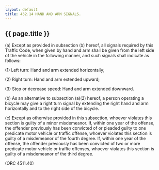 ```yaml
---
layout: default 
title: 432.14 HAND AND ARM SIGNALS.
---
```


{{ page.title }}
----------------

​(a) Except as provided in subsection (b) hereof, all signals required
by this Traffic Code, when given by hand and arm shall be given from the
left side of the vehicle in the following manner, and such signals shall
indicate as follows:

​(1) Left turn: Hand and arm extended horizontally;

​(2) Right turn: Hand and arm extended upward;

​(3) Stop or decrease speed: Hand and arm extended downward.

​(b) As an alternative to subsection (a)(2) hereof, a person operating a
bicycle may give a right turn signal by extending the right hand and arm
horizontally and to the right side of the bicycle.

​(c) Except as otherwise provided in this subsection, whoever violates
this section is guilty of a minor misdemeanor. If, within one year of
the offense, the offender previously has been convicted of or pleaded
guilty to one predicate motor vehicle or traffic offense, whoever
violates this section is guilty of a misdemeanor of the fourth degree.
If, within one year of the offense, the offender previously has been
convicted of two or more predicate motor vehicle or traffic offenses,
whoever violates this section is guilty of a misdemeanor of the third
degree.

(ORC 4511.40)
